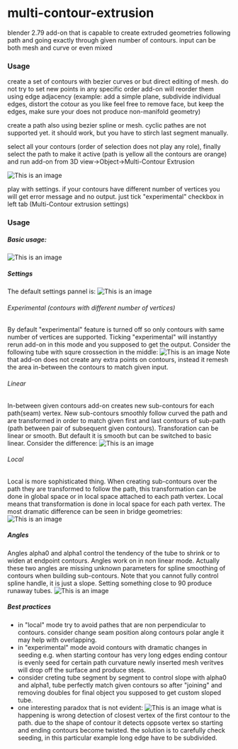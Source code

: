 # multi-contour-extrusion
blender 2.79 add-on that is capable to create extruded geometries following path and going exactly through given number of contours. input can be both mesh and curve or even mixed

### Usage
create a set of contours with bezier curves or but direct editing of mesh. do not try to set new points in any specific order add-on will reorder them using edge adjacency (example: add a simple plane, subdivide individual edges, distort the cotour as you like feel free to remove face, but keep the edges, make sure your does not produce non-manifold geometry)

create a path also using bezier spline or mesh. cyclic pathes are not supported yet. it should work, but you have to stirch last segment manually.

select all your contours (order of selection does not play any role), finally select the path to make it active (path is yellow all the contours are orange) and run add-on from 3D view->Object->Multi-Contour Extrusion

![This is an image](run.png)​


play with settings. if your contours have different number of vertices you will get error message and no output. just tick "experimental" checkbox in left tab (Multi-Contour extrusion settings)

### Usage

##### Basic usage:
![This is an image](basic.png)
##### Settings
The default settings pannel is:
![This is an image](settings.png)

###### Experimental (contours with different number of vertices)
By default "experimental" feature is turned off so only contours with same number of vertices are supported. Ticking "experimental" will instantlyy rerun add-on in this mode and you supposed to get the output. Consider the following tube with squre crossection in the middle:
![This is an image](experimental.png)
Note that add-on does not create any extra points on contours, instead it remesh the area in-between the contours to match given input.

###### Linear
In-between given contours add-on creates​ new sub-contours for each path(seam) vertex. New sub-contours smoothly follow curved the path and are transformed in order to match given first and last contours of sub-path (path between pair of subsequent given contours). Transforation can be linear or smooth. But default it is smooth but can be switched to basic linear. Consider the difference:
![This is an image](linear.png)

###### Local
Local is more sophisticated thing. When creating sub-contours over the path they are transformed to follow the path, this transformation can be done in global space or in local space attached to each path vertex. Local means that transformation is done in local space for each path vertex. The most dramatic difference can be seen in bridge geometries:
![This is an image](local.png)

##### Angles
Angles alpha0 and alpha1 control the tendency of the tube to shrink or to widen at endpoint contours. Angles work on in non linear mode. Actually these two angles are missing unknown parameters for spline smoothing of contours when building sub-contours. Note that you cannot fully control spline handle, it is just a slope. Setting something close to 90 produce runaway tubes.
![This is an image](angles.png)

##### Best practices
* in "local" mode try to avoid pathes that are non perpendicular to contours. consider change seam position along contours polar angle it may help with overlapping.
* in "experimental" mode avoid contours with dramatic changes in seeding e.g. when starting contour has very long edges ending contour is evenly seed for certain path curvature newly inserted mesh veritves will drop off the surface and produce steps.
* consider creting tube segment by segment to control slope with alpha0 and alpha1, tube perfectly match given contours so after "joining" and removing doubles for final object you supposed to get custom sloped tube.
* one interesting paradox that is not evident:
![This is an image](theparadox.png)
what is happening is wrong detection of closest vertex of the first contour to the path. due to the shape of contour it detects oppsote vertex so starting and ending contours become twisted. the solution is to carefully check seeding, in this particular example long edge have to be subdivided.
